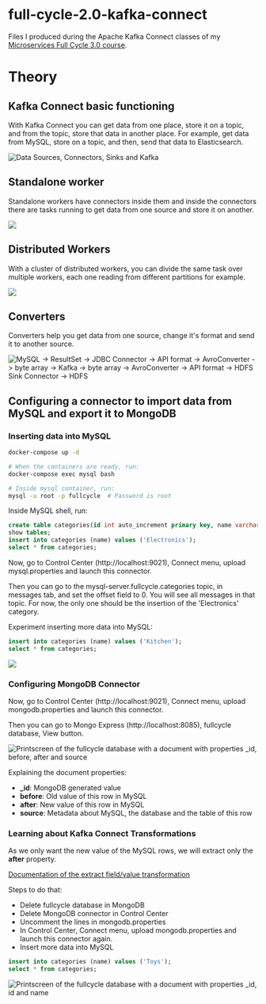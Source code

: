# full-cycle-2.0-kafka-connect

Files I produced during the Apache Kafka Connect classes of my [Microservices Full Cycle 3.0 course](https://drive.google.com/file/d/1bJnFxQPKgSsI30sCvW-KzYK4V5JWzgSs/view?usp=share_link).

# Theory

## Kafka Connect basic functioning

With Kafka Connect you can get data from one place, store it on a topic, and from the topic, store that data in another place. For example, get data from MySQL, store on a topic, and then, send that data to Elasticsearch.

![Data Sources, Connectors, Sinks and Kafka](./images/kafka-connect-functioning.png)

## Standalone worker

Standalone workers have connectors inside them and inside the connectors there are tasks running to get data from one source and store it on another.

![](./images/kafka-connect-standalone-worker.png)

## Distributed Workers

With a cluster of distributed workers, you can divide the same task over multiple workers, each one reading from different partitions for example.

![](./images/kafka-connect-distributed-workers.png)

## Converters

Converters help you get data from one source, change it's format and send it to another source.

![MySQL -> ResultSet -> JDBC Connector -> API format -> AvroConverter -> byte array -> Kafka -> byte array -> AvroConverter -> API format -> HDFS Sink Connector -> HDFS](./images/kafka-connect-converters.png)

## Configuring a connector to import data from MySQL and export it to MongoDB

### Inserting data into MySQL

```sh
docker-compose up -d

# When the containers are ready, run:
docker-compose exec mysql bash

# Inside mysql container, run:
mysql -u root -p fullcycle  # Password is root
```

Inside MySQL shell, run:

```sql
create table categories(id int auto_increment primary key, name varchar(255));
show tables;
insert into categories (name) values ('Electronics');
select * from categories;
```

Now, go to Control Center (http://localhost:9021), Connect menu, upload mysql.properties and launch this connector.

Then you can go to the mysql-server.fullcycle.categories topic, in messages tab, and set the offset field to 0. You will see all messages in that topic. For now, the only one should be the insertion of the 'Electronics' category.

Experiment inserting more data into MySQL:

```sql
insert into categories (name) values ('Kitchen');
select * from categories;
```

![](./images/kafka-connect-mysql-topic.png)

### Configuring MongoDB Connector

Now, go to Control Center (http://localhost:9021), Connect menu, upload mongodb.properties and launch this connector.

Then you can go to Mongo Express (http://localhost:8085), fullcycle database, View button.

![Printscreen of the fullcycle database with a document with properties _id, before, after and source](./images/kafka-connect-mongo-express.png)

Explaining the document properties:

- **_id**: MongoDB generated value
- **before**: Old value of this row in MySQL
- **after**: New value of this row in MySQL
- **source**: Metadata about MySQL, the database and the table of this row

### Learning about Kafka Connect Transformations

As we only want the new value of the MySQL rows, we will extract only the **after** property.

[Documentation of the extract field/value transformation](https://docs.confluent.io/platform/current/connect/transforms/extractfield.html)

Steps to do that:

- Delete fullcycle database in MongoDB
- Delete MongoDB connector in Control Center
- Uncomment the lines in mongodb.properties
- In Control Center, Connect menu, upload mongodb.properties and launch this connector again.
- Insert more data into MySQL

```sql
insert into categories (name) values ('Toys');
select * from categories;
```

![Printscreen of the fullcycle database with a document with properties _id, id and name](./images/kafka-connect-mongo-express-extractfield.png)
